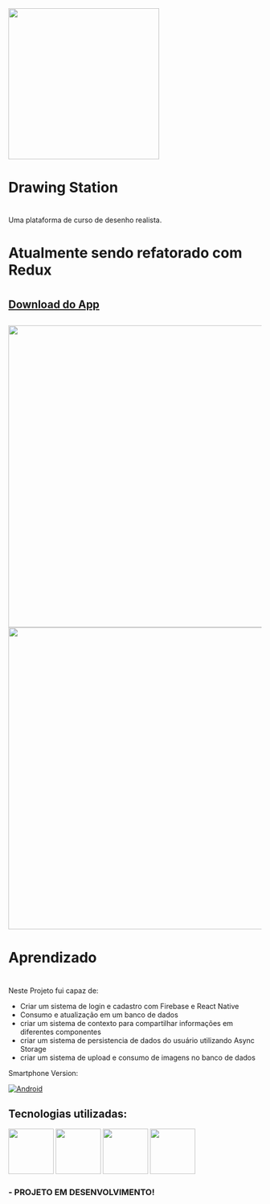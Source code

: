 <img src="https://user-images.githubusercontent.com/94801880/155900358-e86ee9b7-960d-4861-80fd-aa44d264d24e.png" width=300, align="center"/>


### <h1>Drawing Station<h1/> 
Uma plataforma de curso de desenho realista.

### <h1>Atualmente sendo refatorado com Redux<h1>
<h2><a href="https://play.google.com/store/apps/details?id=com.drawingstation">Download do App</a><h2>

  
<img src="https://user-images.githubusercontent.com/94801880/176781072-f9e9ac86-1c56-40a8-b1c2-6e68f7e919fa.png" width=600>
<img src="https://user-images.githubusercontent.com/94801880/176781449-fbafd577-6cc7-4c34-a952-7710a96ebb63.png" width=600>
  
  
 
  ### <h1>Aprendizado<h1>
  Neste Projeto fui capaz de:
  - Criar um sistema de login e cadastro com Firebase e React Native
  - Consumo e atualização em um banco de dados
  - criar um sistema de contexto para compartilhar informações em diferentes componentes
  - criar um sistema de persistencia de dados do usuário utilizando Async Storage
  - criar um sistema de upload e consumo de imagens no banco de dados


Smartphone Version:

[![Android](https://img.shields.io/badge/Android-3DDC84?style=for-the-badge&logo=Android&logoColor=white)](https://github.com/seu-usuario/seu-repositorio/releases)
  



## Tecnologias utilizadas:
<a href="https://www.reactnative.com/"><img src="https://user-images.githubusercontent.com/94801880/152529707-fb0bccc4-ef30-4a38-a77c-a0627a14c47e.png" width=90></a>
<a href="https://rnfirebase.io/"><img src="https://user-images.githubusercontent.com/94801880/152535515-3503ef54-50a0-4765-a057-6013f4aa8521.png" width=90></a>
<a href="https://www.javascript.com/"><img src="https://user-images.githubusercontent.com/94801880/152536097-3aed0c74-3fc8-4154-9b8f-155c8988bda3.png" width=90></a>
<a href="https://styled-components.com/"><img src="https://user-images.githubusercontent.com/94801880/152538254-c2893779-4869-4474-9997-96ad488c6ae7.png" width=90></a>
  
  ### - PROJETO EM DESENVOLVIMENTO!
